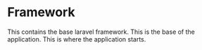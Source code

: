 # Framework

This contains the base laravel framework. This is the base of the application. This is where the application starts.

